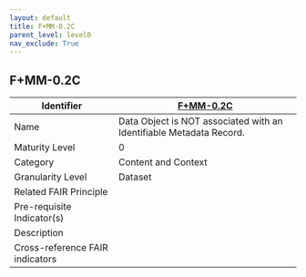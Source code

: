 ```yaml
---
layout: default
title: F+MM-0.2C
parent_level: level0
nav_exclude: True
---
```


## F+MM-0.2C

| Identifier | [F+MM-0.2C](https://github.com/FAIRplus/Data-Maturity/blob/indicator-definitions/docs/_indicators/0.%20F%2BMM-0.2C.md) |
| --------- | ----------|
| Name | Data Object is NOT associated with an Identifiable Metadata Record. |
| Maturity Level | 0 |
| Category | Content and Context |
| Granularity Level | Dataset |
| Related FAIR Principle |  |
| Pre-requisite Indicator(s) |  |
| Description | |
| Cross-reference FAIR indicators |  |
